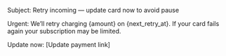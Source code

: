 Subject: Retry incoming — update card now to avoid pause

Urgent: We’ll retry charging {amount} on {next_retry_at}. If your card fails again your subscription may be limited.

Update now: [Update payment link]
